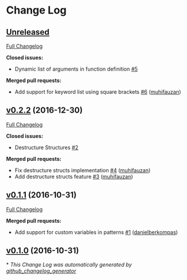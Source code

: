 # Change Log

## [Unreleased](https://github.com/danielberkompas/destructure/tree/HEAD)

[Full Changelog](https://github.com/danielberkompas/destructure/compare/v0.2.2...HEAD)

**Closed issues:**

- Dynamic list of arguments in function definition [\#5](https://github.com/danielberkompas/destructure/issues/5)

**Merged pull requests:**

- Add support for keyword list using square brackets [\#6](https://github.com/danielberkompas/destructure/pull/6) ([muhifauzan](https://github.com/muhifauzan))

## [v0.2.2](https://github.com/danielberkompas/destructure/tree/v0.2.2) (2016-12-30)
[Full Changelog](https://github.com/danielberkompas/destructure/compare/v0.1.1...v0.2.2)

**Closed issues:**

- Destructure Structures [\#2](https://github.com/danielberkompas/destructure/issues/2)

**Merged pull requests:**

- Fix destructure structs implementation [\#4](https://github.com/danielberkompas/destructure/pull/4) ([muhifauzan](https://github.com/muhifauzan))
- Add destructure structs feature [\#3](https://github.com/danielberkompas/destructure/pull/3) ([muhifauzan](https://github.com/muhifauzan))

## [v0.1.1](https://github.com/danielberkompas/destructure/tree/v0.1.1) (2016-10-31)
[Full Changelog](https://github.com/danielberkompas/destructure/compare/v0.1.0...v0.1.1)

**Merged pull requests:**

- Add support for custom variables in patterns [\#1](https://github.com/danielberkompas/destructure/pull/1) ([danielberkompas](https://github.com/danielberkompas))

## [v0.1.0](https://github.com/danielberkompas/destructure/tree/v0.1.0) (2016-10-31)


\* *This Change Log was automatically generated by [github_changelog_generator](https://github.com/skywinder/Github-Changelog-Generator)*
